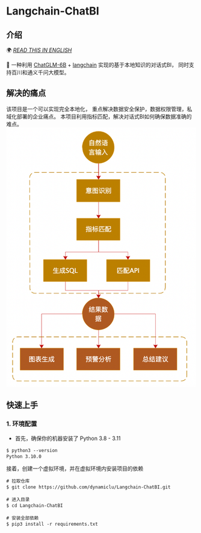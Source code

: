 # Langchain-ChatBI 

## 介绍
🌍 [_READ THIS IN ENGLISH_](README_en.md)

🤖️ 一种利用 [ChatGLM-6B](https://github.com/THUDM/ChatGLM-6B) + [langchain](https://github.com/hwchase17/langchain) 实现的基于本地知识的对话式BI，
同时支持百川和通义千问大模型。

## 解决的痛点
  该项目是一个可以实现完全本地化， 重点解决数据安全保护，数据权限管理，私域化部署的企业痛点。
  本项目利用指标匹配，解决对话式BI如何确保数据准确的难点。
![](img/introduce.png)
## 快速上手

### 1. 环境配置

+ 首先，确保你的机器安装了 Python 3.8 - 3.11
```
$ python3 --version
Python 3.10.0
```
 接着，创建一个虚拟环境，并在虚拟环境内安装项目的依赖
```shell
# 拉取仓库
$ git clone https://github.com/dynamiclu/Langchain-ChatBI.git

# 进入目录
$ cd Langchain-ChatBI

# 安装全部依赖
$ pip3 install -r requirements.txt 
```